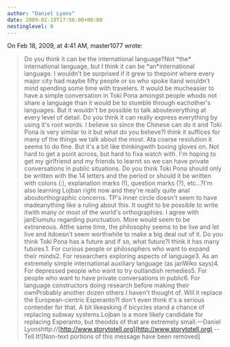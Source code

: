 ```yaml
---
author: "Daniel Lyons"
date: 2009-02-18T17:56:00+00:00
nestinglevel: 0
---
```

On Feb 18, 2009, at 4:41 AM, master1077 wrote:

> Do you think it can be the international language?Not \*the\* international language, but I think it can be \*an\*international language. I wouldn't be surprised if it grew to thepoint where every major city had maybe fifty people or so who spoke itand wouldn't mind spending some time with travelers. It would be mucheasier to have a simple conversation in Toki Pona amongst people whodo not share a language than it would be to stumble through eachother's languages. But it wouldn't be possible to talk abouteverything at every level of detail.
> Do you think it can really express everything by using it's root
> words. I believe so since
> the Chinese can do it and Toki Pona is very similar to it but what do
> you believe?I think it suffices for many of the things we talk about the most. Ata coarse resolution it seems to do fine. But it's a bit like thinkingwith boxing gloves on. Not hard to get a point across, but hard to fixa watch with. I'm hoping to get my girlfriend and my friends to learnit so we can have private conversations in public situations.
> Do you think Toki Pona should only be written with the 14
> letters and the period or should it be written with colons (:),
> explanation marks (!), question marks (?), etc...?I'm also learning Lojban right now and they're really quite anal aboutorthographic concerns. TP's inner circle doesn't seem to have madeanything like a ruling about this. It ought to be possible to write itwith many or most of the world's orthographies. I agree with janElumutu regarding punctuation. More would seem to be extraneous. Atthe same time, the philosophy seems to be live and let live and itdoesn't seem worthwhile to make a big deal out of it.
> Do you think Toki Pona has a future and if so, what future?I think it has many futures.1. For curious people or philosophers who want to expand their minds2. For researchers exploring aspects of language3. As an extremely simple international auxiliary language (as janWiko says)4. For depressed people who want to try outlandish remedies5. For people who want to have private conversations in public6. For language constructors doing research before making their ownProbably another dozen others I haven't thought of.
> Will it replace the European-centric Esperanto?I don't even think it's a serious contender for that. A bit likeasking if bicycles stand a chance of replacing subway systems.Lojban is a more likely candidate for replacing Esperanto, but theodds of that are extremely small.—Daniel Lyonshttp://[http://www.storytotell.org](http://www.storytotell.org) --
 Tell It!\[Non-text portions of this message have been removed\]